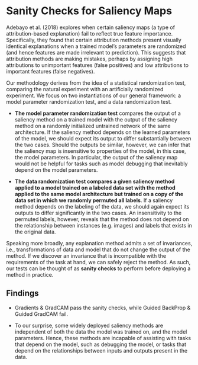 # Sanity Checks for Saliency Maps

Adebayo et al. (2018) explores when certain saliency
maps (a type of attribution-based explanation) fail to
reflect true feature importance. Specifically, they found
that certain attribution methods present visually identical explanations when a trained model’s parameters
are randomized (and hence features are made irrelevant
to prediction). This suggests that attribution methods
are making mistakes, perhaps by assigning high attributions to unimportant features (false positives) and
low attributions to important features (false negatives).

Our methodology derives from the idea of a statistical randomization test, comparing the natural
experiment with an artificially randomized experiment. We focus on two instantiations of our general
framework: a model parameter randomization test, and a data randomization test.

- **The model parameter randomization test** compares the output of a saliency method on a trained
model with the output of the saliency method on a randomly initialized untrained network of the
same architecture. If the saliency method depends on the learned parameters of the model, we should
expect its output to differ substantially between the two cases. Should the outputs be similar, however,
we can infer that the saliency map is insensitive to properties of the model, in this case, the model
parameters. In particular, the output of the saliency map would not be helpful for tasks such as model
debugging that inevitably depend on the model parameters.

- **The data randomization test compares a given saliency method applied to a model trained on a labeled data set with the method applied to the same model architecture but trained on a copy of the data set in which we randomly permuted all labels**. If a saliency method depends on the labeling of
the data, we should again expect its outputs to differ significantly in the two cases. An insensitivity to
the permuted labels, however, reveals that the method does not depend on the relationship between
instances (e.g. images) and labels that exists in the original data. 

Speaking more broadly, any explanation method admits a set of invariances, i.e., transformations
of data and model that do not change the output of the method. If we discover an invariance that is
incompatible with the requirements of the task at hand, we can safely reject the method. As such, our
tests can be thought of as **sanity checks** to perform before deploying a method in practice.

## Findings

- Gradients & GradCAM pass the sanity checks, while Guided BackProp & Guided GradCAM fail.

- To our surprise, some widely deployed saliency methods are
independent of both the data the model was trained on, and the model parameters. Hence, these methods are incapable of assisting with tasks that depend on the model, such as debugging the model, or tasks that depend on the relationships between inputs and outputs present in the data.
